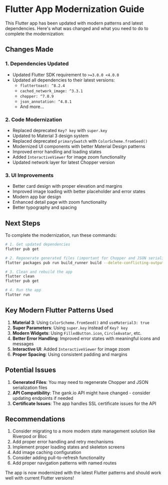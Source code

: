 # Flutter App Modernization Guide

This Flutter app has been updated with modern patterns and latest dependencies. Here's what was changed and what you need to do to complete the modernization:

## Changes Made

### 1. Dependencies Updated
- Updated Flutter SDK requirement to `>=3.0.0 <4.0.0`
- Updated all dependencies to their latest versions:
  - `fluttertoast: ^8.2.4`
  - `cached_network_image: ^3.3.1`
  - `chopper: ^7.0.9`
  - `json_annotation: ^4.8.1`
  - And more...

### 2. Code Modernization
- Replaced deprecated `Key? key` with `super.key`
- Updated to Material 3 design system
- Replaced deprecated `primarySwatch` with `ColorScheme.fromSeed()`
- Modernized UI components with better Material Design patterns
- Improved error handling and loading states
- Added `InteractiveViewer` for image zoom functionality
- Updated network layer for latest Chopper version

### 3. UI Improvements
- Better card design with proper elevation and margins
- Improved image loading with better placeholder and error states
- Modern app bar design
- Enhanced detail page with zoom functionality
- Better typography and spacing

## Next Steps

To complete the modernization, run these commands:

```bash
# 1. Get updated dependencies
flutter pub get

# 2. Regenerate generated files (important for Chopper and JSON serialization)
flutter packages pub run build_runner build --delete-conflicting-outputs

# 3. Clean and rebuild the app
flutter clean
flutter pub get

# 4. Run the app
flutter run
```

## Key Modern Flutter Patterns Used

1. **Material 3**: Using `ColorScheme.fromSeed()` and `useMaterial3: true`
2. **Super Parameters**: Using `super.key` instead of `Key? key`
3. **Modern Widgets**: Using `FilledButton.icon`, `CircleAvatar`, etc.
4. **Better Error Handling**: Improved error states with meaningful icons and messages
5. **Interactive UI**: Added `InteractiveViewer` for image zoom
6. **Proper Spacing**: Using consistent padding and margins

## Potential Issues

1. **Generated Files**: You may need to regenerate Chopper and JSON serialization files
2. **API Compatibility**: The gank.io API might have changed - consider updating endpoints if needed
3. **Certificate Issues**: The app handles SSL certificate issues for the API

## Recommendations

1. Consider migrating to a more modern state management solution like Riverpod or Bloc
2. Add proper error handling and retry mechanisms
3. Implement proper loading states and skeleton screens
4. Add image caching configuration
5. Consider adding pull-to-refresh functionality
6. Add proper navigation patterns with named routes

The app is now modernized with the latest Flutter patterns and should work well with current Flutter versions!